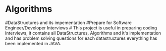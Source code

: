 # Algorithms
#DataStructures and its impementation
 #Prepare for Software Engineer/Developer Interviews #
 This project is useful in preparing coding Interviews, 
 it contains all DataStructures, Algorithms and it's implementation and has problem solving questions for each datastructures everything has been implemented in JAVA.
 
